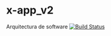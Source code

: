 # x-app_v2
Arquitectura de software
[![Build Status](https://travis-ci.com/jorgepaz96/x-app_v2.svg?branch=master)](https://travis-ci.com/jorgepaz96/x-app_v2)
